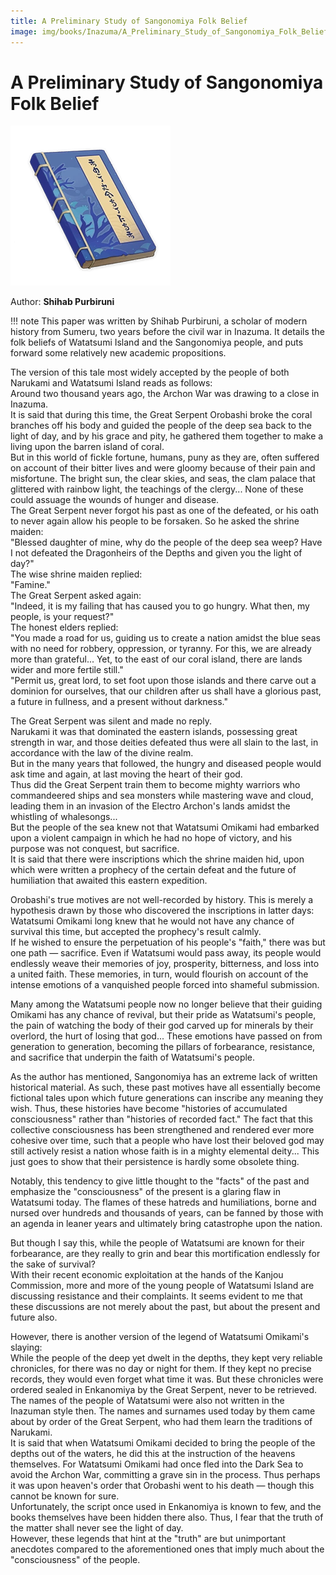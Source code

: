 ```yaml
---
title: A Preliminary Study of Sangonomiya Folk Belief
image: img/books/Inazuma/A_Preliminary_Study_of_Sangonomiya_Folk_Belief.webp
---
```


# A Preliminary Study of Sangonomiya Folk Belief

![Book Image](../../img/books/Inazuma/A_Preliminary_Study_of_Sangonomiya_Folk_Belief.webp)

Author: **Shihab Purbiruni**

!!! note
    This paper was written by Shihab Purbiruni, a scholar of modern history from Sumeru, two years before the civil war in Inazuma. It details the folk beliefs of Watatsumi Island and the Sangonomiya people, and puts forward some relatively new academic propositions.
  
The version of this tale most widely accepted by the people of both Narukami and Watatsumi Island reads as follows:  
Around two thousand years ago, the Archon War was drawing to a close in Inazuma.  
It is said that during this time, the Great Serpent Orobashi broke the coral branches off his body and guided the people of the deep sea back to the light of day, and by his grace and pity, he gathered them together to make a living upon the barren island of coral.  
But in this world of fickle fortune, humans, puny as they are, often suffered on account of their bitter lives and were gloomy because of their pain and misfortune. The bright sun, the clear skies, and seas, the clam palace that glittered with rainbow light, the teachings of the clergy... None of these could assuage the wounds of hunger and disease.  
The Great Serpent never forgot his past as one of the defeated, or his oath to never again allow his people to be forsaken. So he asked the shrine maiden:  
"Blessed daughter of mine, why do the people of the deep sea weep? Have I not defeated the Dragonheirs of the Depths and given you the light of day?"  
The wise shrine maiden replied:  
"Famine."  
The Great Serpent asked again:  
"Indeed, it is my failing that has caused you to go hungry. What then, my people, is your request?"  
The honest elders replied:  
"You made a road for us, guiding us to create a nation amidst the blue seas with no need for robbery, oppression, or tyranny. For this, we are already more than grateful... Yet, to the east of our coral island, there are lands wider and more fertile still."  
"Permit us, great lord, to set foot upon those islands and there carve out a dominion for ourselves, that our children after us shall have a glorious past, a future in fullness, and a present without darkness."  
  
The Great Serpent was silent and made no reply.  
Narukami it was that dominated the eastern islands, possessing great strength in war, and those deities defeated thus were all slain to the last, in accordance with the law of the divine realm.  
But in the many years that followed, the hungry and diseased people would ask time and again, at last moving the heart of their god.  
Thus did the Great Serpent train them to become mighty warriors who commandeered ships and sea monsters while mastering wave and cloud, leading them in an invasion of the Electro Archon's lands amidst the whistling of whalesongs...  
But the people of the sea knew not that Watatsumi Omikami had embarked upon a violent campaign in which he had no hope of victory, and his purpose was not conquest, but sacrifice.  
It is said that there were inscriptions which the shrine maiden hid, upon which were written a prophecy of the certain defeat and the future of humiliation that awaited this eastern expedition.  
  
Orobashi's true motives are not well-recorded by history. This is merely a hypothesis drawn by those who discovered the inscriptions in latter days:  
Watatsumi Omikami long knew that he would not have any chance of survival this time, but accepted the prophecy's result calmly.  
If he wished to ensure the perpetuation of his people's "faith," there was but one path — sacrifice. Even if Watatsumi would pass away, its people would endlessly weave their memories of joy, prosperity, bitterness, and loss into a united faith. These memories, in turn, would flourish on account of the intense emotions of a vanquished people forced into shameful submission.  
  
Many among the Watatsumi people now no longer believe that their guiding Omikami has any chance of revival, but their pride as Watatsumi's people, the pain of watching the body of their god carved up for minerals by their overlord, the hurt of losing that god... These emotions have passed on from generation to generation, becoming the pillars of forbearance, resistance, and sacrifice that underpin the faith of Watatsumi's people.  
  
As the author has mentioned, Sangonomiya has an extreme lack of written historical material. As such, these past motives have all essentially become fictional tales upon which future generations can inscribe any meaning they wish. Thus, these histories have become "histories of accumulated consciousness" rather than "histories of recorded fact." The fact that this collective consciousness has been strengthened and rendered ever more cohesive over time, such that a people who have lost their beloved god may still actively resist a nation whose faith is in a mighty elemental deity... This just goes to show that their persistence is hardly some obsolete thing.  
  
Notably, this tendency to give little thought to the "facts" of the past and emphasize the "consciousness" of the present is a glaring flaw in Watatsumi today. The flames of these hatreds and humiliations, borne and nursed over hundreds and thousands of years, can be fanned by those with an agenda in leaner years and ultimately bring catastrophe upon the nation.  
  
But though I say this, while the people of Watatsumi are known for their forbearance, are they really to grin and bear this mortification endlessly for the sake of survival?  
With their recent economic exploitation at the hands of the Kanjou Commission, more and more of the young people of Watatsumi Island are discussing resistance and their complaints. It seems evident to me that these discussions are not merely about the past, but about the present and future also.  
  
However, there is another version of the legend of Watatsumi Omikami's slaying:  
While the people of the deep yet dwelt in the depths, they kept very reliable chronicles, for there was no day or night for them. If they kept no precise records, they would even forget what time it was. But these chronicles were ordered sealed in Enkanomiya by the Great Serpent, never to be retrieved.  
The names of the people of Watatsumi were also not written in the Inazuman style then. The names and surnames used today by them came about by order of the Great Serpent, who had them learn the traditions of Narukami.  
It is said that when Watatsumi Omikami decided to bring the people of the depths out of the waters, he did this at the instruction of the heavens themselves. For Watatsumi Omikami had once fled into the Dark Sea to avoid the Archon War, committing a grave sin in the process. Thus perhaps it was upon heaven's order that Orobashi went to his death — though this cannot be known for sure.  
Unfortunately, the script once used in Enkanomiya is known to few, and the books themselves have been hidden there also. Thus, I fear that the truth of the matter shall never see the light of day.  
However, these legends that hint at the "truth" are but unimportant anecdotes compared to the aforementioned ones that imply much about the "consciousness" of the people.